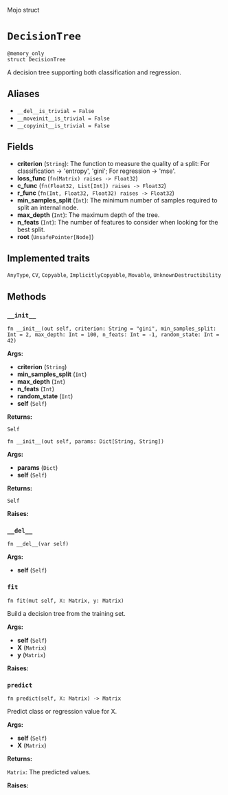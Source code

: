 Mojo struct

# `DecisionTree`

```mojo
@memory_only
struct DecisionTree
```

A decision tree supporting both classification and regression.

## Aliases

- `__del__is_trivial = False`
- `__moveinit__is_trivial = False`
- `__copyinit__is_trivial = False`

## Fields

- **criterion** (`String`): The function to measure the quality of a split: For classification -> 'entropy', 'gini'; For regression -> 'mse'.
- **loss_func** (`fn(Matrix) raises -> Float32`)
- **c_func** (`fn(Float32, List[Int]) raises -> Float32`)
- **r_func** (`fn(Int, Float32, Float32) raises -> Float32`)
- **min_samples_split** (`Int`): The minimum number of samples required to split an internal node.
- **max_depth** (`Int`): The maximum depth of the tree.
- **n_feats** (`Int`): The number of features to consider when looking for the best split.
- **root** (`UnsafePointer[Node]`)

## Implemented traits

`AnyType`, `CV`, `Copyable`, `ImplicitlyCopyable`, `Movable`, `UnknownDestructibility`

## Methods

### `__init__`

```mojo
fn __init__(out self, criterion: String = "gini", min_samples_split: Int = 2, max_depth: Int = 100, n_feats: Int = -1, random_state: Int = 42)
```

**Args:**

- **criterion** (`String`)
- **min_samples_split** (`Int`)
- **max_depth** (`Int`)
- **n_feats** (`Int`)
- **random_state** (`Int`)
- **self** (`Self`)

**Returns:**

`Self`

```mojo
fn __init__(out self, params: Dict[String, String])
```

**Args:**

- **params** (`Dict`)
- **self** (`Self`)

**Returns:**

`Self`

**Raises:**

### `__del__`

```mojo
fn __del__(var self)
```

**Args:**

- **self** (`Self`)

### `fit`

```mojo
fn fit(mut self, X: Matrix, y: Matrix)
```

Build a decision tree from the training set.

**Args:**

- **self** (`Self`)
- **X** (`Matrix`)
- **y** (`Matrix`)

**Raises:**

### `predict`

```mojo
fn predict(self, X: Matrix) -> Matrix
```

Predict class or regression value for X.

**Args:**

- **self** (`Self`)
- **X** (`Matrix`)

**Returns:**

`Matrix`: The predicted values.

**Raises:**


